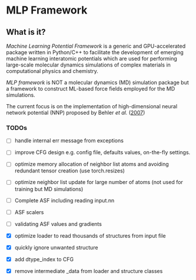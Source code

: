 # MLP Framework

## What is it?
_Machine Learning Potential Framework_ is a generic and GPU-accelerated package written in Python/C++ to facilitate the development of emerging machine learning interatomic potentials which are used for performing large-scale molecular dynamics simulations of complex materials in computational physics and chemistry. 
 
<!--  -->
_MLP framework_ is NOT a molecular dynamics (MD) simulation package but a framework to construct ML-based force fields employed for the MD simulations.

<!--  -->
The current focus is on the implementation of high-dimensional neural network potential (NNP) proposed by Behler _et al._ ([2007](https://journals.aps.org/prl/abstract/10.1103/PhysRevLett.98.146401))


### TODOs
- [ ] handle internal err message from exceptions
- [ ] improve CFG design e.g. config file, defaults values, on-the-fly settings.
- [ ] optimize memory allocation of neighbor list atoms and avoiding redundant tensor creation (use torch.resizes)
- [ ] optimize neighbor list update for large number of atoms (not used for training but MD simulations)
- [ ] Complete ASF including reading input.nn 
- [ ] ASF scalers
- [ ] validating ASF values and gradients
- [x] optimize loader to read thousands of structures from input file
- [x] quickly ignore unwanted structure  
- [x] add dtype_index to CFG
- [x] remove intermediate _data from loader and structure classes



